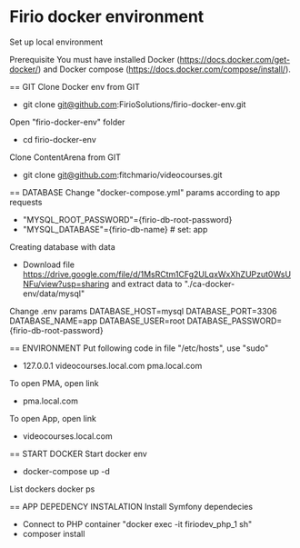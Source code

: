 Firio docker environment
================================

Set up local environment

Prerequisite
You must have installed Docker (https://docs.docker.com/get-docker/) and Docker compose (https://docs.docker.com/compose/install/).

== GIT
Clone Docker env from GIT
- git clone git@github.com:FirioSolutions/firio-docker-env.git

Open "firio-docker-env" folder
- cd firio-docker-env

Clone ContentArena from GIT
- git clone git@github.com:fitchmario/videocourses.git

== DATABASE
Change "docker-compose.yml" params according to app requests
- "MYSQL_ROOT_PASSWORD"={firio-db-root-password}
- "MYSQL_DATABASE"={firio-db-name} # set: app

Creating database with data
- Download file https://drive.google.com/file/d/1MsRCtm1CFg2ULqxWxXhZUPzut0WsUNFu/view?usp=sharing and extract data to "./ca-docker-env/data/mysql"

Change .env params
DATABASE_HOST=mysql
DATABASE_PORT=3306
DATABASE_NAME=app
DATABASE_USER=root
DATABASE_PASSWORD={firio-db-root-password}

== ENVIRONMENT
Put following code in file "/etc/hosts", use "sudo"
- 127.0.0.1 videocourses.local.com pma.local.com

To open PMA, open link
- pma.local.com

To open App, open link
- videocourses.local.com

== START DOCKER
Start docker env
- docker-compose up -d

List dockers
docker ps

== APP DEPEDENCY INSTALATION
Install Symfony dependecies
- Connect to PHP container "docker exec -it firiodev_php_1 sh"
- composer install
